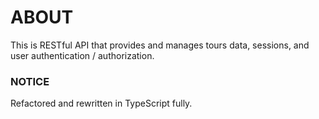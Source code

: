 # ABOUT

This is RESTful API that provides and manages tours data, sessions, and user authentication / authorization.

### NOTICE

Refactored and rewritten in TypeScript fully.
